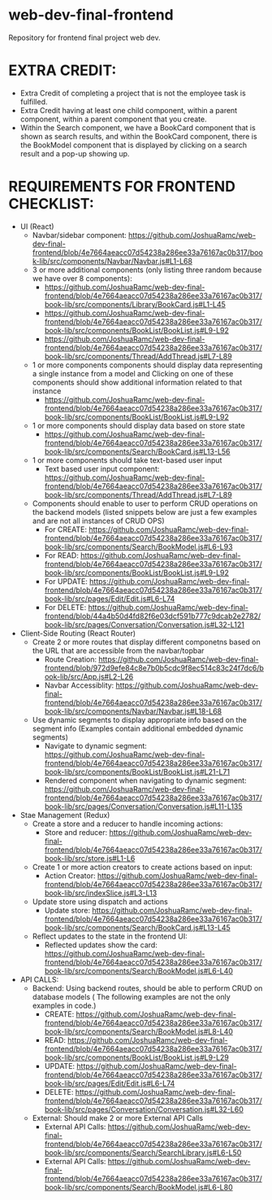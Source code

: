 # web-dev-final-frontend
Repository for frontend final project web dev. 

# EXTRA CREDIT: 
* Extra Credit of completing a project that is not the employee task is fulfilled.
* Extra Credit having at least one child component, within a parent component, within a parent component that you create.
 * Within the Search component, we have a BookCard component that is shown as search results, and within the BookCard component, there is the BookModel component that is displayed by clicking on a search result and a pop-up showing up.

# REQUIREMENTS FOR FRONTEND CHECKLIST: 
* UI (React)
  * Navbar/sidebar component: https://github.com/JoshuaRamc/web-dev-final-frontend/blob/4e7664aeacc07d54238a286ee33a76167ac0b317/book-lib/src/components/Navbar/Navbar.js#L1-L68
  * 3 or more additional components (only listing three random because we have over 8 components):
    * https://github.com/JoshuaRamc/web-dev-final-frontend/blob/4e7664aeacc07d54238a286ee33a76167ac0b317/book-lib/src/components/Library/BookCard.js#L1-L45
    * https://github.com/JoshuaRamc/web-dev-final-frontend/blob/4e7664aeacc07d54238a286ee33a76167ac0b317/book-lib/src/components/BookList/BookList.js#L9-L92
    * https://github.com/JoshuaRamc/web-dev-final-frontend/blob/4e7664aeacc07d54238a286ee33a76167ac0b317/book-lib/src/components/Thread/AddThread.js#L7-L89
  * 1 or more components components should display data representing a single instance from a model and Clicking on one of these components should show additional information related to that instance
    * https://github.com/JoshuaRamc/web-dev-final-frontend/blob/4e7664aeacc07d54238a286ee33a76167ac0b317/book-lib/src/components/BookList/BookList.js#L9-L92
  * 1 or more components should display data based on store state
    * https://github.com/JoshuaRamc/web-dev-final-frontend/blob/4e7664aeacc07d54238a286ee33a76167ac0b317/book-lib/src/components/Search/BookCard.js#L13-L56
  * 1 or more components should take text-based user input
    * Text based user input component: https://github.com/JoshuaRamc/web-dev-final-frontend/blob/4e7664aeacc07d54238a286ee33a76167ac0b317/book-lib/src/components/Thread/AddThread.js#L7-L89
  * Components should enable to user to perform CRUD operations on the backend models (listed snippets below are just a few examples and are not all instances of CRUD OPS)
    * For CREATE: https://github.com/JoshuaRamc/web-dev-final-frontend/blob/4e7664aeacc07d54238a286ee33a76167ac0b317/book-lib/src/components/Search/BookModel.js#L6-L93
    * For READ: https://github.com/JoshuaRamc/web-dev-final-frontend/blob/4e7664aeacc07d54238a286ee33a76167ac0b317/book-lib/src/components/BookList/BookList.js#L9-L92
    * For UPDATE: https://github.com/JoshuaRamc/web-dev-final-frontend/blob/4e7664aeacc07d54238a286ee33a76167ac0b317/book-lib/src/pages/Edit/Edit.js#L6-L74
    * For DELETE: https://github.com/JoshuaRamc/web-dev-final-frontend/blob/44a4b50d4fd82f6e03dcf591b777c9dcab2e2782/book-lib/src/pages/Conversation/Conversation.js#L32-L121
* Client-Side Routing (React Router)
  * Create 2 or more routes that display different componetns based on the URL that are accessible from the navbar/topbar
    * Route Creation: https://github.com/JoshuaRamc/web-dev-final-frontend/blob/972d9efe84c8e7b0b5cdc9f8ec514c83c24f7dc6/book-lib/src/App.js#L2-L26
    * Navbar Accessiblity: https://github.com/JoshuaRamc/web-dev-final-frontend/blob/4e7664aeacc07d54238a286ee33a76167ac0b317/book-lib/src/components/Navbar/Navbar.js#L18-L68
  * Use dynamic segments to display appropriate info based on the segment info (Examples contain additional embedded dynamic segments)
    * Navigate to dynamic segment: https://github.com/JoshuaRamc/web-dev-final-frontend/blob/4e7664aeacc07d54238a286ee33a76167ac0b317/book-lib/src/components/BookList/BookList.js#L21-L71
    * Rendered component when navigating to dynamic segment: https://github.com/JoshuaRamc/web-dev-final-frontend/blob/4e7664aeacc07d54238a286ee33a76167ac0b317/book-lib/src/pages/Conversation/Conversation.js#L11-L135
* Stae Management (Redux)
  * Create a store and a reducer to handle incoming actions:
    * Store and reducer: https://github.com/JoshuaRamc/web-dev-final-frontend/blob/4e7664aeacc07d54238a286ee33a76167ac0b317/book-lib/src/store.js#L1-L6
  * Create 1 or more action creators to create actions based on input:
    * Action Creator: https://github.com/JoshuaRamc/web-dev-final-frontend/blob/4e7664aeacc07d54238a286ee33a76167ac0b317/book-lib/src/indexSlice.js#L3-L13
  * Update store using dispatch and actions
    * Update store: https://github.com/JoshuaRamc/web-dev-final-frontend/blob/4e7664aeacc07d54238a286ee33a76167ac0b317/book-lib/src/components/Search/BookCard.js#L13-L45
  * Reflect updates to the state in the frontend UI:
    * Reflected updates show the card: https://github.com/JoshuaRamc/web-dev-final-frontend/blob/4e7664aeacc07d54238a286ee33a76167ac0b317/book-lib/src/components/Search/BookModel.js#L6-L40
* API CALLS:
  * Backend: Using backend routes, should be able to perform CRUD on database models ( The following examples are not the only examples in code.)
    * CREATE: https://github.com/JoshuaRamc/web-dev-final-frontend/blob/4e7664aeacc07d54238a286ee33a76167ac0b317/book-lib/src/components/Search/BookModel.js#L8-L40
    * READ: https://github.com/JoshuaRamc/web-dev-final-frontend/blob/4e7664aeacc07d54238a286ee33a76167ac0b317/book-lib/src/components/BookList/BookList.js#L9-L29
    * UPDATE: https://github.com/JoshuaRamc/web-dev-final-frontend/blob/4e7664aeacc07d54238a286ee33a76167ac0b317/book-lib/src/pages/Edit/Edit.js#L6-L74
    * DELETE: https://github.com/JoshuaRamc/web-dev-final-frontend/blob/4e7664aeacc07d54238a286ee33a76167ac0b317/book-lib/src/pages/Conversation/Conversation.js#L32-L60
  * External: Should make 2 or more External API Calls
    * External API Calls: https://github.com/JoshuaRamc/web-dev-final-frontend/blob/4e7664aeacc07d54238a286ee33a76167ac0b317/book-lib/src/components/Search/SearchLibrary.js#L6-L50
    * External API Calls: https://github.com/JoshuaRamc/web-dev-final-frontend/blob/4e7664aeacc07d54238a286ee33a76167ac0b317/book-lib/src/components/Search/BookModel.js#L6-L80
